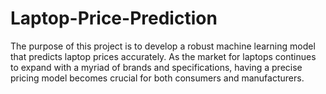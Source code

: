 # Laptop-Price-Prediction
The purpose of this project is to develop a robust machine learning model that predicts laptop prices accurately. As the market for laptops continues to expand with a myriad of brands and specifications, having a precise pricing model becomes crucial for both consumers and manufacturers.
